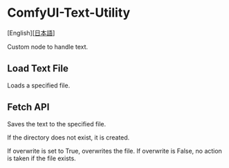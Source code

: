 # ComfyUI-Text-Utility

[English][<a href="README_ja.md">日本語</a>]

Custom node to handle text.

## Load Text File

Loads a specified file.

## Fetch API

Saves the text to the specified file.

If the directory does not exist, it is created.

If overwrite is set to True, overwrites the file.
If overwrite is False, no action is taken if the file exists.
